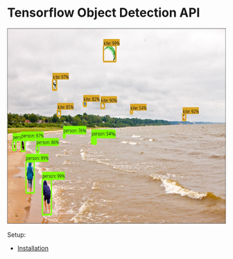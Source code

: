 
# Tensorflow Object Detection API
<p align="center">
  <img src="g3doc/img/kites_detections_output.jpg" width=676 height=450>
</p>
Setup:

  * <a href='g3doc/installation.md'>Installation</a><br>
